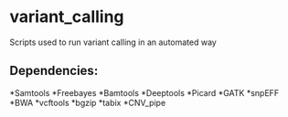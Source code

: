 variant_calling
===============

Scripts used to run variant calling in an automated way


Dependencies:
------------

*Samtools
*Freebayes
*Bamtools
*Deeptools
*Picard
*GATK
*snpEFF
*BWA
*vcftools
*bgzip
*tabix
*CNV_pipe
